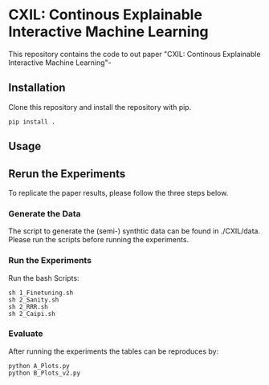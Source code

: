 # CXIL: Continous Explainable Interactive Machine Learning 

This repository contains the code to out paper "CXIL: Continous Explainable Interactive Machine Learning"-

## Installation 

Clone this repository and install the repository with pip.
```
pip install .
```

## Usage 

## Rerun the Experiments
To replicate the paper results, please follow the three steps below. 

### Generate the Data 

The script to generate the (semi-) synthtic data can be found in ./CXIL/data.
Please run the scripts before running the experiments. 

### Run the Experiments

Run the bash Scripts: 
```
sh 1_Finetuning.sh
sh 2_Sanity.sh 
sh 2_RRR.sh
sh 2_Caipi.sh
```
### Evaluate 

After running the experiments the tables can be reproduces by: 
```
python A_Plots.py
python B_Plots_v2.py
```
